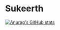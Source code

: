 # Sukeerth
[![Anurag's GitHub stats](https://github-readme-stats.vercel.app/api?username=Sukeerth-v9474)](https://github.com/anuraghazra/github-readme-stats)
